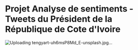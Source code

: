 # Projet Analyse de sentiments - Tweets du Président de la République de Cote d'Ivoire

![Uploading tengyart-uh6msP8Md_E-unsplash.jpg…]()

